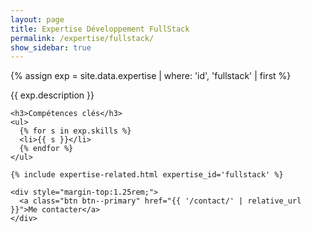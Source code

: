 ```yaml
---
layout: page
title: Expertise Développement FullStack
permalink: /expertise/fullstack/
show_sidebar: true
---
```


{% assign exp = site.data.expertise | where: 'id', 'fullstack' | first %}
<section class="expertise-detail">
  <div class="container">
    <p class="section-description">{{ exp.description }}</p>

    <h3>Compétences clés</h3>
    <ul>
      {% for s in exp.skills %}
      <li>{{ s }}</li>
      {% endfor %}
    </ul>

    {% include expertise-related.html expertise_id='fullstack' %}

    <div style="margin-top:1.25rem;">
      <a class="btn btn--primary" href="{{ '/contact/' | relative_url }}">Me contacter</a>
    </div>
  </div>
</section>

